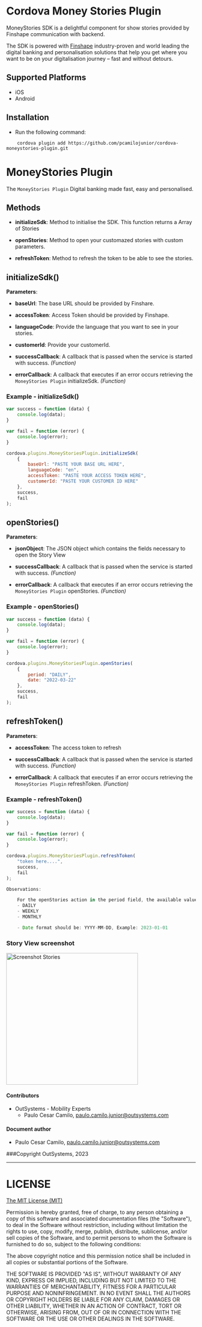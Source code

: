 # Cordova Money Stories Plugin

MoneyStories SDK is a delightful component for show stories provided by Finshape communication with backend.

 The SDK is powered with [Finshape](https://finshape.com/products/money-stories/) industry-proven and world leading the digital banking and personalisation solutions that help you get where you want to be on your digitalisation journey – fast and without detours.

 ## Supported Platforms

- iOS
- Android


## Installation
- Run the following command:

```shell
    cordova plugin add https://github.com/pcamilojunior/cordova-moneystories-plugin.git
``` 

# MoneyStories Plugin

The `MoneyStories Plugin` Digital banking
made fast, easy and personalised.

## Methods

- __initializeSdk__: Method to initialise the SDK. This function returns a Array of Stories

- __openStories__: Method to open your customazed stories with custom parameters.

- __refreshToken__: Method to refresh the token to be able to see the stories.


## initializeSdk()

__Parameters__:

- __baseUrl__: The base URL should be provided by Finshare.

- __accessToken__: Access Token should be provided by Finshape.

- __languageCode__: Provide the language that you want to see in your stories.

- __customerId__: Provide your customerId.

- __successCallback__: A callback that is passed when the service is started with success. _(Function)_

- __errorCallback__: A callback that executes if an error occurs retrieving the `MoneyStories Plugin` initializeSdk. _(Function)_

### Example - initializeSdk()

```javascript
var success = function (data) {
    console.log(data);
}

var fail = function (error) {
    console.log(error);
}

cordova.plugins.MoneyStoriesPlugin.initializeSdk(
    {
        baseUrl: "PASTE YOUR BASE URL HERE",
        languageCode: "en",
        accessToken: "PASTE YOUR ACCESS TOKEN HERE",
        customerId: "PASTE YOUR CUSTOMER ID HERE"
    },
    success, 
    fail
);
``` 

## openStories()

__Parameters__:

- __jsonObject__: The JSON object which contains the fields necessary to open the Story View

- __successCallback__: A callback that is passed when the service is started with success. _(Function)_

- __errorCallback__: A callback that executes if an error occurs retrieving the `MoneyStories Plugin` openStories. _(Function)_


### Example - openStories()

```javascript
var success = function (data) {
    console.log(data);
}

var fail = function (error) {
    console.log(error);
}

cordova.plugins.MoneyStoriesPlugin.openStories(
    {
        period: "DAILY",
        date: "2022-03-22"
    },
    success, 
    fail
);
```


## refreshToken()

__Parameters__:

- __accessToken__: The access token to refresh

- __successCallback__: A callback that is passed when the service is started with success. _(Function)_

- __errorCallback__: A callback that executes if an error occurs retrieving the `MoneyStories Plugin` refreshToken. _(Function)_


### Example - refreshToken()

```javascript
var success = function (data) {
    console.log(data);
}

var fail = function (error) {
    console.log(error);
}

cordova.plugins.MoneyStoriesPlugin.refreshToken(
    "token here....",
    success, 
    fail
);
```

```javascript
Observations:

    For the openStories action in the period field, the available values are:
    - DAILY
    - WEEKLY
    - MONTHLY

    - Date format should be: YYYY-MM-DD, Example: 2023-01-01
````

### Story View screenshot

<p align="left">
  <img src="https://github.com/pcamilojunior/cordova-moneystories-plugin/blob/master/screenshot.PNG" width="350" title="Screenshot Stories">
</p>


#### Contributors
- OutSystems - Mobility Experts
    - Paulo Cesar Camilo, <paulo.camilo.junior@outsystems.com>

#### Document author
- Paulo Cesar Camilo, <paulo.camilo.junior@outsystems.com>

###Copyright OutSystems, 2023

---

LICENSE
=======


[The MIT License (MIT)](http://www.opensource.org/licenses/mit-license.html)

Permission is hereby granted, free of charge, to any person obtaining a copy
of this software and associated documentation files (the "Software"), to deal
in the Software without restriction, including without limitation the rights
to use, copy, modify, merge, publish, distribute, sublicense, and/or sell
copies of the Software, and to permit persons to whom the Software is
furnished to do so, subject to the following conditions:

The above copyright notice and this permission notice shall be included in
all copies or substantial portions of the Software.

THE SOFTWARE IS PROVIDED "AS IS", WITHOUT WARRANTY OF ANY KIND, EXPRESS OR
IMPLIED, INCLUDING BUT NOT LIMITED TO THE WARRANTIES OF MERCHANTABILITY,
FITNESS FOR A PARTICULAR PURPOSE AND NONINFRINGEMENT. IN NO EVENT SHALL THE
AUTHORS OR COPYRIGHT HOLDERS BE LIABLE FOR ANY CLAIM, DAMAGES OR OTHER
LIABILITY, WHETHER IN AN ACTION OF CONTRACT, TORT OR OTHERWISE, ARISING FROM,
OUT OF OR IN CONNECTION WITH THE SOFTWARE OR THE USE OR OTHER DEALINGS IN
THE SOFTWARE.